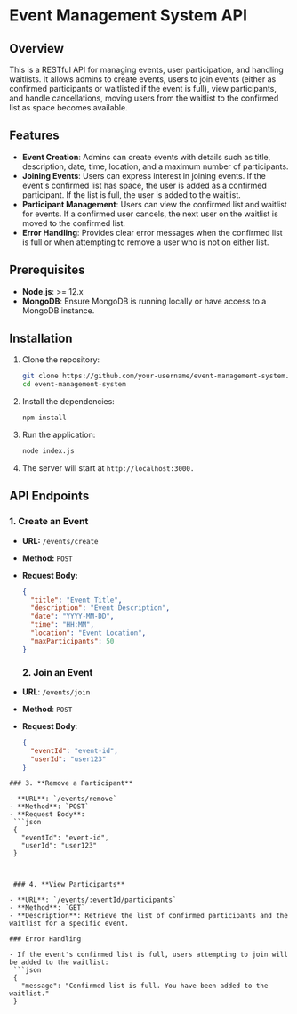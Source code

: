 # Event Management System API

## Overview
This is a RESTful API for managing events, user participation, and handling waitlists. It allows admins to create events, users to join events (either as confirmed participants or waitlisted if the event is full), view participants, and handle cancellations, moving users from the waitlist to the confirmed list as space becomes available.

## Features
- **Event Creation**: Admins can create events with details such as title, description, date, time, location, and a maximum number of participants.
- **Joining Events**: Users can express interest in joining events. If the event's confirmed list has space, the user is added as a confirmed participant. If the list is full, the user is added to the waitlist.
- **Participant Management**: Users can view the confirmed list and waitlist for events. If a confirmed user cancels, the next user on the waitlist is moved to the confirmed list.
- **Error Handling**: Provides clear error messages when the confirmed list is full or when attempting to remove a user who is not on either list.

## Prerequisites
- **Node.js**: >= 12.x
- **MongoDB**: Ensure MongoDB is running locally or have access to a MongoDB instance.

## Installation

1. Clone the repository:

   ```bash
   git clone https://github.com/your-username/event-management-system.git
   cd event-management-system
   ```
2. Install the dependencies:

   ```bash
   npm install
   ``` 
3. Run the application:
   ```bash
   node index.js
    ``` 
4. The server will start at `http://localhost:3000.`

## API Endpoints

### 1. Create an Event
- **URL:** `/events/create`
- **Method:** `POST`
- **Request Body:**
  ```json
  {
    "title": "Event Title",
    "description": "Event Description",
    "date": "YYYY-MM-DD",
    "time": "HH:MM",
    "location": "Event Location",
    "maxParticipants": 50
  }
  ```
  ### 2. **Join an Event**

- **URL**: `/events/join`
- **Method**: `POST`
- **Request Body**:
  ```json
  {
    "eventId": "event-id",
    "userId": "user123"
  }
 ```
 ### 3. **Remove a Participant**

- **URL**: `/events/remove`
- **Method**: `POST`
- **Request Body**:
  ```json
  {
    "eventId": "event-id",
    "userId": "user123"
  }


 
  ### 4. **View Participants**

- **URL**: `/events/:eventId/participants`
- **Method**: `GET`
- **Description**: Retrieve the list of confirmed participants and the waitlist for a specific event.

### Error Handling

- If the event's confirmed list is full, users attempting to join will be added to the waitlist:
  ```json
  {
    "message": "Confirmed list is full. You have been added to the waitlist."
  }
```